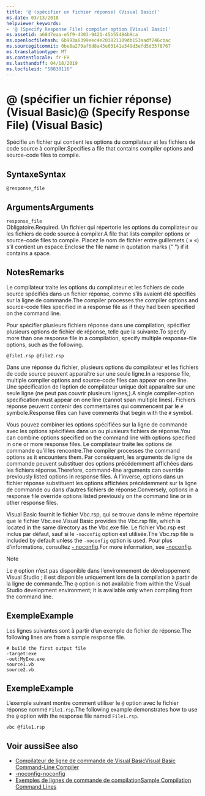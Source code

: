 ```yaml
---
title: '@ (spécifier un fichier réponse) (Visual Basic)'
ms.date: 03/13/2018
helpviewer_keywords:
- '@ (Specify Response File) compiler option [Visual Basic]'
ms.assetid: a6847eaa-e5f9-4303-9421-45b55484b9ca
ms.openlocfilehash: 6b993a6399eec4e203821109db153aadf246cbac
ms.sourcegitcommit: 0be8a279af6d8a43e03141e349d3efd5d35f8767
ms.translationtype: MT
ms.contentlocale: fr-FR
ms.lasthandoff: 04/18/2019
ms.locfileid: "58838116"
---
```

# <a name="-specify-response-file-visual-basic"></a><span data-ttu-id="74df1-102">@ (spécifier un fichier réponse) (Visual Basic)</span><span class="sxs-lookup"><span data-stu-id="74df1-102">@ (Specify Response File) (Visual Basic)</span></span>
<span data-ttu-id="74df1-103">Spécifie un fichier qui contient les options du compilateur et les fichiers de code source à compiler.</span><span class="sxs-lookup"><span data-stu-id="74df1-103">Specifies a file that contains compiler options and source-code files to compile.</span></span>  
  
## <a name="syntax"></a><span data-ttu-id="74df1-104">Syntaxe</span><span class="sxs-lookup"><span data-stu-id="74df1-104">Syntax</span></span>  
  
```  
@response_file  
```  
  
## <a name="arguments"></a><span data-ttu-id="74df1-105">Arguments</span><span class="sxs-lookup"><span data-stu-id="74df1-105">Arguments</span></span>  
 `response_file`  
 <span data-ttu-id="74df1-106">Obligatoire.</span><span class="sxs-lookup"><span data-stu-id="74df1-106">Required.</span></span> <span data-ttu-id="74df1-107">Un fichier qui répertorie les options du compilateur ou les fichiers de code source à compiler.</span><span class="sxs-lookup"><span data-stu-id="74df1-107">A file that lists compiler options or source-code files to compile.</span></span> <span data-ttu-id="74df1-108">Placez le nom de fichier entre guillemets ( » «) s’il contient un espace.</span><span class="sxs-lookup"><span data-stu-id="74df1-108">Enclose the file name in quotation marks (" ") if it contains a space.</span></span>  
  
## <a name="remarks"></a><span data-ttu-id="74df1-109">Notes</span><span class="sxs-lookup"><span data-stu-id="74df1-109">Remarks</span></span>  
 <span data-ttu-id="74df1-110">Le compilateur traite les options du compilateur et les fichiers de code source spécifiés dans un fichier réponse, comme s’ils avaient été spécifiés sur la ligne de commande.</span><span class="sxs-lookup"><span data-stu-id="74df1-110">The compiler processes the compiler options and source-code files specified in a response file as if they had been specified on the command line.</span></span>  
  
 <span data-ttu-id="74df1-111">Pour spécifier plusieurs fichiers réponse dans une compilation, spécifiez plusieurs options de fichier de réponse, telle que la suivante.</span><span class="sxs-lookup"><span data-stu-id="74df1-111">To specify more than one response file in a compilation, specify multiple response-file options, such as the following.</span></span>  
  
```  
@file1.rsp @file2.rsp  
```  
  
 <span data-ttu-id="74df1-112">Dans une réponse du fichier, plusieurs options du compilateur et les fichiers de code source peuvent apparaître sur une seule ligne.</span><span class="sxs-lookup"><span data-stu-id="74df1-112">In a response file, multiple compiler options and source-code files can appear on one line.</span></span> <span data-ttu-id="74df1-113">Une spécification de l’option de compilateur unique doit apparaître sur une seule ligne (ne peut pas couvrir plusieurs lignes,).</span><span class="sxs-lookup"><span data-stu-id="74df1-113">A single compiler-option specification must appear on one line (cannot span multiple lines).</span></span> <span data-ttu-id="74df1-114">Fichiers réponse peuvent contenir des commentaires qui commencent par le `#` symbole.</span><span class="sxs-lookup"><span data-stu-id="74df1-114">Response files can have comments that begin with the `#` symbol.</span></span>  
  
 <span data-ttu-id="74df1-115">Vous pouvez combiner les options spécifiées sur la ligne de commande avec les options spécifiées dans un ou plusieurs fichiers de réponse.</span><span class="sxs-lookup"><span data-stu-id="74df1-115">You can combine options specified on the command line with options specified in one or more response files.</span></span> <span data-ttu-id="74df1-116">Le compilateur traite les options de commande qu’il les rencontre.</span><span class="sxs-lookup"><span data-stu-id="74df1-116">The compiler processes the command options as it encounters them.</span></span> <span data-ttu-id="74df1-117">Par conséquent, les arguments de ligne de commande peuvent substituer des options précédemment affichées dans les fichiers réponse.</span><span class="sxs-lookup"><span data-stu-id="74df1-117">Therefore, command-line arguments can override previously listed options in response files.</span></span> <span data-ttu-id="74df1-118">À l’inverse, options dans un fichier réponse substituent les options affichées précédemment sur la ligne de commande ou dans d’autres fichiers de réponse.</span><span class="sxs-lookup"><span data-stu-id="74df1-118">Conversely, options in a response file override options listed previously on the command line or in other response files.</span></span>  
  
 <span data-ttu-id="74df1-119">Visual Basic fournit le fichier Vbc.rsp, qui se trouve dans le même répertoire que le fichier Vbc.exe.</span><span class="sxs-lookup"><span data-stu-id="74df1-119">Visual Basic provides the Vbc.rsp file, which is located in the same directory as the Vbc.exe file.</span></span> <span data-ttu-id="74df1-120">Le fichier Vbc.rsp est inclus par défaut, sauf si le `-noconfig` option est utilisée.</span><span class="sxs-lookup"><span data-stu-id="74df1-120">The Vbc.rsp file is included by default unless the `-noconfig` option is used.</span></span> <span data-ttu-id="74df1-121">Pour plus d’informations, consultez [- noconfig](../../../visual-basic/reference/command-line-compiler/noconfig.md).</span><span class="sxs-lookup"><span data-stu-id="74df1-121">For more information, see [-noconfig](../../../visual-basic/reference/command-line-compiler/noconfig.md).</span></span>  
  
> [!NOTE]
>  <span data-ttu-id="74df1-122">Le `@` option n’est pas disponible dans l’environnement de développement Visual Studio ; il est disponible uniquement lors de la compilation à partir de la ligne de commande.</span><span class="sxs-lookup"><span data-stu-id="74df1-122">The `@` option is not available from within the Visual Studio development environment; it is available only when compiling from the command line.</span></span>  
  
## <a name="example"></a><span data-ttu-id="74df1-123">Exemple</span><span class="sxs-lookup"><span data-stu-id="74df1-123">Example</span></span>  
 <span data-ttu-id="74df1-124">Les lignes suivantes sont à partir d’un exemple de fichier de réponse.</span><span class="sxs-lookup"><span data-stu-id="74df1-124">The following lines are from a sample response file.</span></span>  
  
```console
# build the first output file  
-target:exe   
-out:MyExe.exe  
source1.vb   
source2.vb  
```  
  
## <a name="example"></a><span data-ttu-id="74df1-125">Exemple</span><span class="sxs-lookup"><span data-stu-id="74df1-125">Example</span></span>  
 <span data-ttu-id="74df1-126">L’exemple suivant montre comment utiliser le `@` option avec le fichier réponse nommé `File1.rsp`.</span><span class="sxs-lookup"><span data-stu-id="74df1-126">The following example demonstrates how to use the `@` option with the response file named `File1.rsp`.</span></span>  
  
```console
vbc @file1.rsp  
```  
  
## <a name="see-also"></a><span data-ttu-id="74df1-127">Voir aussi</span><span class="sxs-lookup"><span data-stu-id="74df1-127">See also</span></span>

- [<span data-ttu-id="74df1-128">Compilateur de ligne de commande de Visual Basic</span><span class="sxs-lookup"><span data-stu-id="74df1-128">Visual Basic Command-Line Compiler</span></span>](../../../visual-basic/reference/command-line-compiler/index.md)
- [<span data-ttu-id="74df1-129">-noconfig</span><span class="sxs-lookup"><span data-stu-id="74df1-129">-noconfig</span></span>](../../../visual-basic/reference/command-line-compiler/noconfig.md)
- [<span data-ttu-id="74df1-130">Exemples de lignes de commande de compilation</span><span class="sxs-lookup"><span data-stu-id="74df1-130">Sample Compilation Command Lines</span></span>](../../../visual-basic/reference/command-line-compiler/sample-compilation-command-lines.md)
